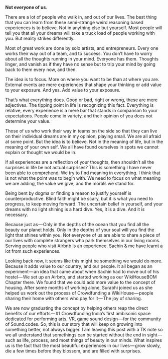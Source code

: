 **Not everyone of us**.

There are a lot of people who walk in, and out of our lives. The best thing that you can learn from these semi-strange weird reasoning based experiences is to believe. Not in anything else but yourself. Most people will tell you that all your dreams will take a truck load of people working with you. But reality strikes differently.

Most of great work are done by solo artists, and entrepreneurs. Every one works their way out of a team, and to success. You don’t have to worry about all the thoughts running in your mind. Everyone has them. Thoughts linger, and vanish as if they have no sense but to trip your mind by going back to them every now, and then.

The idea is to focus. More on where you want to be than at where you are. External events are mere experiences that shape your thinking or add value to your exposure. And yes. Add value to your exposure.

That’s what everything does. Good or bad, right or wrong, these are mere adjectives. The tipping point in life is recognizing this fact. Everything is relative, every experience is a mere bar that stands in comparison to your expectations. People come in variety, and their opinion of you does not determine your value.

Those of us who work their way in teams on the side so that they can live on their individual dreams are in my opinion, playing small. We are all afraid at some point. But the idea is to believe. Not in the meaning of life, but in the meaning of your own self. We all have found ourselves in spots we cannot explain or thought we would be in.

If all experiences are a reflection of your thoughts, then shouldn’t all the surprises in life be not actual surprises? This is something I have never been able to comprehend. We try to find meaning in everything. I think that is not what the point was to begin with. We need to focus on what meaning we are adding, the value we give, and the morals we stand for.

Being bent by dogma or finding a reason to justify yourself is counterproductive. Blind faith might be scary, but it is what you need to progress, to keep moving forward. The uncertain belief in yourself, and your dreams with no light shining is a hard dive. Yes, it is a dive. And it is necessary.

Because just as — Only in the depths of the ocean that you find all the beauty our planet holds. Only in the depths of your soul will you find the light that shines within you. Not everyone of us are able to share a piece of our lives with complete strangers who park themselves in our living rooms. Serving people who visit Airbnb is an experience. Sachin & me have learnt a lot from such experiences.

Looking back now, it seems like this might be something we would do more. Because it adds value to our country, and our people. It all began as an experiment — an idea that came about when Sachin had to move out of his hostel — We set up an Airbnb, and started working as our WikiHouseBOM Chapter there. We found that we could add more value to the concept of housing. After some months of working alone, Surabhi joined us as she helped us work out the process of Crowdfunding a WikiHouse — people sharing their home with others who pay for it — The joy of sharing.

We are now graduating the concept by helping others reap the direct benefits of our efforts — #1 Crowdfunding India’s first ambisonic space dedicated for performing arts, VR, game sound design — for the community of Sound.codes. So, this is our story that will keep on growing into something better, not always bigger. I am leaving this post with a TK note so we all understand that somethings can be started without the end in sight — such as life, process, and most things of beauty in our minds. What inspires us is the fact that the most beautiful experiences in our lives — grow slowly, die a few times before they blossom, and are filled with surprises.

